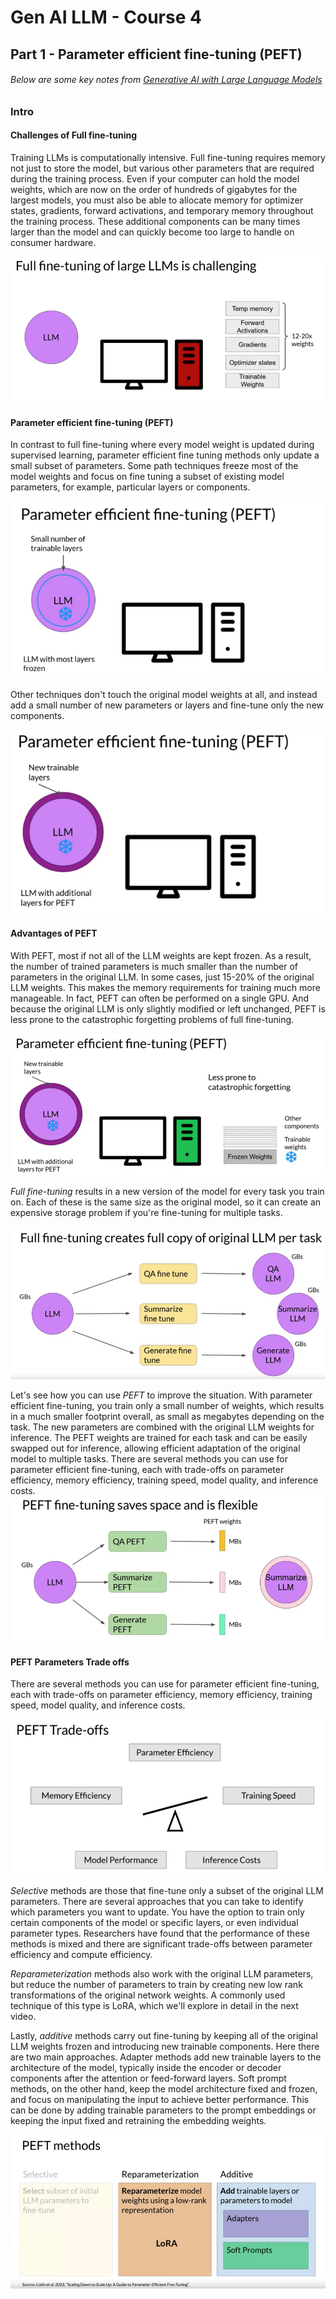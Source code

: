 # Gen AI LLM - Course 4
## Part 1 - Parameter efficient fine-tuning (PEFT)

###### Below are some key notes from [Generative AI with Large Language Models](https://www.coursera.org/learn/generative-ai-with-llms)

### Intro

#### Challenges of Full fine-tuning
Training LLMs is computationally intensive. Full fine-tuning requires memory not just to store the model, but various other parameters that are required during the training process. Even if your computer can hold the model weights, which are now on the order of hundreds of gigabytes for the largest models, you must also be able to allocate memory for optimizer states, gradients, forward activations, and temporary memory throughout the training process. These additional components can be many times larger than the model and can quickly become too large to handle on consumer hardware. 

![fine-tuning_large_LLM_challenges](../../images/fine-tuning_large_LLM_challenges.png)

#### Parameter efficient fine-tuning (PEFT)
In contrast to full fine-tuning where every model weight is updated during supervised learning, parameter efficient fine tuning methods only update a small subset of parameters. Some path techniques freeze most of the model weights and focus on fine tuning a subset of existing model parameters, for example, particular layers or components. 

![parameter_efficient_fine-tuning_most_layers_frozen](../../images/parameter_efficient_fine-tuning_most_layers_frozen.png)

Other techniques don't touch the original model weights at all, and instead add a small number of new parameters or layers and fine-tune only the new components. 

![parameter_efficient_fine-tuning_addtl_layers](../../images/parameter_efficient_fine-tuning_addtl_layers.png)

#### Advantages of PEFT
With PEFT, most if not all of the LLM weights are kept frozen. As a result, the number of trained parameters is much smaller than the number of parameters in the original LLM. In some cases, just 15-20% of the original LLM weights. This makes the memory requirements for training much more manageable. In fact, PEFT can often be performed on a single GPU. And because the original LLM is only slightly modified or left unchanged, PEFT is less prone to the catastrophic forgetting problems of full fine-tuning.

![parameter_efficient_fine-tuning_addtl_layers2](../../images/parameter_efficient_fine-tuning_addtl_layers2.png)



*Full fine-tuning* results in a new version of the model for every task you train on. Each of these is the same size as the original model, so it can create an expensive storage problem if you're fine-tuning for multiple tasks. 

![peft_vs_full_fine_tuning_1](../../images/peft_vs_full_fine_tuning_1.png)

Let's see how you can use *PEFT* to improve the situation. With parameter efficient fine-tuning, you train only a small number of weights, which results in a much smaller footprint overall, as small as megabytes depending on the task. The new parameters are combined with the original LLM weights for inference. The PEFT weights are trained for each task and can be easily swapped out for inference, allowing efficient adaptation of the original model to multiple tasks. There are several methods you can use for parameter efficient fine-tuning, each with trade-offs on parameter efficiency, memory efficiency, training speed, model quality, and inference costs. 
![peft_vs_full_fine_tuning_2](../../images/peft_vs_full_fine_tuning_2.png)


#### PEFT Parameters Trade offs
There are several methods you can use for parameter efficient fine-tuning, each with trade-offs on parameter efficiency, memory efficiency, training speed, model quality, and inference costs.

![peft_tradeoffs](../../images/peft_tradeoffs.png)


*Selective* methods are those that fine-tune only a subset of the original LLM parameters. There are several approaches that you can take to identify which parameters you want to update. You have the option to train only certain components of the model or specific layers, or even individual parameter types. Researchers have found that the performance of these methods is mixed and there are significant trade-offs between parameter efficiency and compute efficiency. 
  
*Reparameterization* methods also work with the original LLM parameters, but reduce the number of parameters to train by creating new low rank transformations of the original network weights. A commonly used technique of this type is LoRA, which we'll explore in detail in the next video.
  
Lastly, *additive* methods carry out fine-tuning by keeping all of the original LLM weights frozen and introducing new trainable components. Here there are two main approaches. Adapter methods add new trainable layers to the architecture of the model, typically inside the encoder or decoder components after the attention or feed-forward layers. Soft prompt methods, on the other hand, keep the model architecture fixed and frozen, and focus on manipulating the input to achieve better performance. This can be done by adding trainable parameters to the prompt embeddings or keeping the input fixed and retraining the embedding weights.

![peft_methods](../../images/peft_methods.png)




